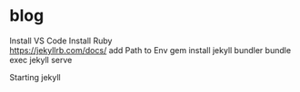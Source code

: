 # blog

Install VS Code
Install Ruby  
https://jekyllrb.com/docs/
add Path to Env
gem install jekyll bundler
bundle exec jekyll serve


Starting jekyll 

